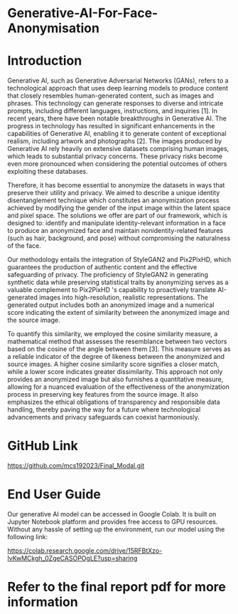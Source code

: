 # Generative-AI-For-Face-Anonymisation
# Introduction
Generative AI, such as Generative Adversarial Networks (GANs), refers to a technological approach that uses deep learning models to produce content that closely resembles human-generated content, such as images and phrases. This technology can generate responses to diverse and intricate prompts, including different languages, instructions, and inquiries [1]. In recent years, there have been notable breakthroughs in Generative AI. The progress in technology has resulted in significant enhancements in the capabilities of Generative AI, enabling it to generate content of exceptional realism, including artwork and photographs [2]. The images produced by Generative AI rely heavily on extensive datasets comprising human images, which leads to substantial privacy concerns. These privacy risks become even more pronounced when considering the potential outcomes of others exploiting these databases.  

Therefore, it has become essential to anonymize the datasets in ways that preserve their utility and privacy. We aimed to describe a unique identity disentanglement technique which constitutes an anonymization process achieved by modifying the gender of the input image within the latent space and pixel space. The solutions we offer are part of our framework, which is designed to: identify and manipulate identity-relevant information in a face to produce an anonymized face and maintain nonidentity-related features (such as hair, background, and pose) without compromising the naturalness of the face.  

Our methodology entails the integration of StyleGAN2 and Pix2PixHD, which guarantees the production of authentic content and the effective safeguarding of privacy. The proficiency of StyleGAN2 in generating synthetic data while preserving statistical traits by anonymizing serves as a valuable complement to Pix2PixHD 's capability to proactively translate AI-generated images into high-resolution, realistic representations. The generated output includes both an anonymized image and a numerical score indicating the extent of similarity between the anonymized image and the source image.  

To quantify this similarity, we employed the cosine similarity measure, a mathematical method that assesses the resemblance between two vectors based on the cosine of the angle between them [3]. This measure serves as a reliable indicator of the degree of likeness between the anonymized and source images. A higher cosine similarity score signifies a closer match, while a lower score indicates greater dissimilarity. This approach not only provides an anonymized image but also furnishes a quantitative measure, allowing for a nuanced evaluation of the effectiveness of the anonymization process in preserving key features from the source image. It also emphasizes the ethical obligations of transparency and responsible data handling, thereby paving the way for a future where technological advancements and privacy safeguards can coexist harmoniously. 

# GitHub Link
https://github.com/mcs192023/Final_Modal.git

# End User Guide
Our generative AI model can be accessed in Google Colab. It is built on Jupyter Notebook platform and provides free access to GPU resources. Without any hassle of setting up the environment, run our model using the following link: 

https://colab.research.google.com/drive/15RFBtXzo-lvKwMCkgh_0ZgeCASOPOgLE?usp=sharing 

# Refer to the final report pdf for more information 
